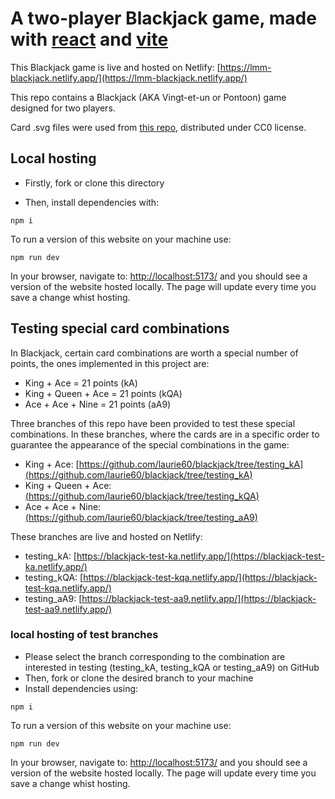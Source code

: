 
# A two-player Blackjack game, made with [react](https://reactjs.org/) and [vite](https://vitejs.dev/)

This Blackjack game is live and hosted on Netlify:
[https://lmm-blackjack.netlify.app/](https://lmm-blackjack.netlify.app/)

This repo contains a Blackjack (AKA Vingt-et-un or Pontoon) game designed for two players.

Card .svg files were used from [this repo](https://github.com/heruka-urgyen/react-playing-cards), distributed under CC0 license.

## Local hosting

- Firstly, fork or clone this directory

- Then, install dependencies with:

```
npm i
```

To run a version of this website on your machine use:

```
npm run dev
```

In your browser, navigate to: [http://localhost:5173/](http://localhost:5173/) and you should see a version of the website hosted locally. The page will update every time you save a change whist hosting.

## Testing special card combinations

In Blackjack, certain card combinations are worth a special number of points, the ones implemented in this project are:

- King + Ace = 21 points (kA)
- King + Queen + Ace = 21 points (kQA)
- Ace + Ace + Nine = 21 points (aA9)

Three branches of this repo have been provided to test these special combinations. In these branches, where the cards are in a specific order to guarantee the appearance of the special combinations in the game:
- King + Ace: [https://github.com/laurie60/blackjack/tree/testing_kA](https://github.com/laurie60/blackjack/tree/testing_kA) 
- King + Queen + Ace: [(https://github.com/laurie60/blackjack/tree/testing_kQA)](https://github.com/laurie60/blackjack/tree/testing_kQA)
- Ace + Ace + Nine: [(https://github.com/laurie60/blackjack/tree/testing_aA9)](https://github.com/laurie60/blackjack/tree/testing_aA9)

These branches are live and hosted on Netlify:
- testing_kA:  [https://blackjack-test-ka.netlify.app/](https://blackjack-test-ka.netlify.app/) 
- testing_kQA: [https://blackjack-test-kqa.netlify.app/](https://blackjack-test-kqa.netlify.app/)
- testing_aA9: [https://blackjack-test-aa9.netlify.app/](https://blackjack-test-aa9.netlify.app/)



### local hosting of test branches

- Please select the branch corresponding to the combination are interested in testing (testing_kA, testing_kQA or testing_aA9) on GitHub 
- Then, fork or clone the desired branch to your machine 
- Install dependencies using:

```
npm i
```
To run a version of this website on your machine use:

```
npm run dev
```

In your browser, navigate to: [http://localhost:5173/](http://localhost:5173/) and you should see a version of the website hosted locally. The page will update every time you save a change whist hosting.
